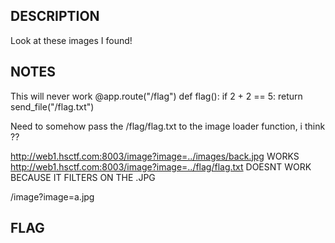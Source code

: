 ## DESCRIPTION
Look at these images I found!



## NOTES

This will never work
@app.route("/flag")
def flag():
	if 2 + 2 == 5:
		return send_file("/flag.txt")

Need to somehow pass the /flag/flag.txt to the image loader function, i think ??


http://web1.hsctf.com:8003/image?image=../images/back.jpg WORKS
http://web1.hsctf.com:8003/image?image=../flag/flag.txt DOESNT WORK BECAUSE IT FILTERS ON THE .JPG


/image?image=a.jpg


## FLAG